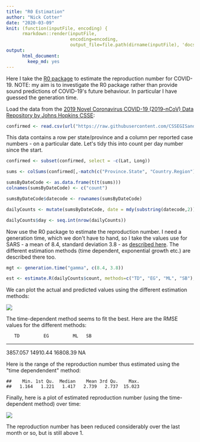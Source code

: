 ```yaml
---
title: "R0 Estimation"
author: "Nick Cotter"
date: "2020-03-09"
knit: (function(inputFile, encoding) { 
      rmarkdown::render(inputFile,
                        encoding=encoding, 
                        output_file=file.path(dirname(inputFile), 'docs', 'index.html')) })
output: 
      html_document:
        keep_md: yes
---
```




Here I take the [R0 package](https://www.ncbi.nlm.nih.gov/pmc/articles/PMC3582628/) to estimate the reproduction number for COVID-19. NOTE: my aim is to investigate the R0 package rather than provide sound predictions of COVID-19's future behaviour. In particular I have guessed the generation time.


Load the data from the [2019 Novel Coronavirus COVID-19 (2019-nCoV) Data Repository by Johns Hopkins CSSE](https://github.com/CSSEGISandData/COVID-19):




```r
confirmed <- read.csv(url("https://raw.githubusercontent.com/CSSEGISandData/2019-nCoV/master/csse_covid_19_data/csse_covid_19_time_series/time_series_19-covid-Confirmed.csv"))
```

This data contains a row per state/province and a column per reported case numbers - on a particular date. Let's tidy this into count per day number since the start.


```r
confirmed <- subset(confirmed, select = -c(Lat, Long))

sums <- colSums(confirmed[,-match(c("Province.State", "Country.Region"), names(confirmed))], na.rm=TRUE)

sumsByDateCode <- as.data.frame(t(t(sums)))
colnames(sumsByDateCode) <- c("count")

sumsByDateCode$datecode <- rownames(sumsByDateCode)

dailyCounts <- mutate(sumsByDateCode, date = mdy(substring(datecode,2)))

dailyCounts$day <- seq.int(nrow(dailyCounts))
```


Now use the R0 package to estimate the reproduction number. I need a generation time, which we don't have to hand, so I take the values use for SARS - a mean of 8.4, standard deviation 3.8 - as [described here](https://www.ncbi.nlm.nih.gov/pmc/articles/PMC3816335/). The different estimation methods (time dependent, exponential growth etc.) are described there too.


```r
mgt <- generation.time("gamma", c(8.4, 3.8))

est <- estimate.R(dailyCounts$count, methods=c("TD", "EG", "ML", "SB"), GT=mgt)
```








We can plot the actual and predicted values using the different estimation methods:

![](/home/nick/research/coronavirus2019/docs/index_files/figure-html/plot-predictions-1.png)<!-- -->

The time-dependent method seems to fit the best. Here are the RMSE values for the different methods:


       TD         EG         ML   SB
---------  ---------  ---------  ---
 3857.057   14910.44   16808.39   NA


Here is the range of the reproduction number thus estimated using the "time dependendent" method:


```
##    Min. 1st Qu.  Median    Mean 3rd Qu.    Max. 
##   1.164   1.221   1.417   2.739   2.737  15.023
```

Finally, here is a plot of estimated reproduction number (using the time-dependent method) over time:

![](/home/nick/research/coronavirus2019/docs/index_files/figure-html/plot-estimates-1.png)<!-- -->

The reproduction number has been reduced considerably over the last month or so, but is still above 1.
